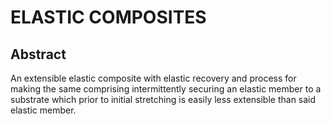 # ELASTIC COMPOSITES

## Abstract
An extensible elastic composite with elastic recovery and process for making the same comprising intermittently securing an elastic member to a substrate which prior to initial stretching is easily less extensible than said elastic member.